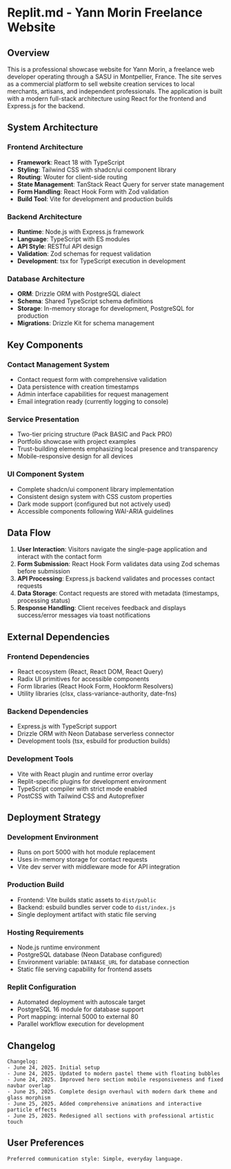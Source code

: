 # Replit.md - Yann Morin Freelance Website

## Overview

This is a professional showcase website for Yann Morin, a freelance web developer operating through a SASU in Montpellier, France. The site serves as a commercial platform to sell website creation services to local merchants, artisans, and independent professionals. The application is built with a modern full-stack architecture using React for the frontend and Express.js for the backend.

## System Architecture

### Frontend Architecture
- **Framework**: React 18 with TypeScript
- **Styling**: Tailwind CSS with shadcn/ui component library
- **Routing**: Wouter for client-side routing
- **State Management**: TanStack React Query for server state management
- **Form Handling**: React Hook Form with Zod validation
- **Build Tool**: Vite for development and production builds

### Backend Architecture
- **Runtime**: Node.js with Express.js framework
- **Language**: TypeScript with ES modules
- **API Style**: RESTful API design
- **Validation**: Zod schemas for request validation
- **Development**: tsx for TypeScript execution in development

### Database Architecture
- **ORM**: Drizzle ORM with PostgreSQL dialect
- **Schema**: Shared TypeScript schema definitions
- **Storage**: In-memory storage for development, PostgreSQL for production
- **Migrations**: Drizzle Kit for schema management

## Key Components

### Contact Management System
- Contact request form with comprehensive validation
- Data persistence with creation timestamps
- Admin interface capabilities for request management
- Email integration ready (currently logging to console)

### Service Presentation
- Two-tier pricing structure (Pack BASIC and Pack PRO)
- Portfolio showcase with project examples
- Trust-building elements emphasizing local presence and transparency
- Mobile-responsive design for all devices

### UI Component System
- Complete shadcn/ui component library implementation
- Consistent design system with CSS custom properties
- Dark mode support (configured but not actively used)
- Accessible components following WAI-ARIA guidelines

## Data Flow

1. **User Interaction**: Visitors navigate the single-page application and interact with the contact form
2. **Form Submission**: React Hook Form validates data using Zod schemas before submission
3. **API Processing**: Express.js backend validates and processes contact requests
4. **Data Storage**: Contact requests are stored with metadata (timestamps, processing status)
5. **Response Handling**: Client receives feedback and displays success/error messages via toast notifications

## External Dependencies

### Frontend Dependencies
- React ecosystem (React, React DOM, React Query)
- Radix UI primitives for accessible components
- Form libraries (React Hook Form, Hookform Resolvers)
- Utility libraries (clsx, class-variance-authority, date-fns)

### Backend Dependencies
- Express.js with TypeScript support
- Drizzle ORM with Neon Database serverless connector
- Development tools (tsx, esbuild for production builds)

### Development Tools
- Vite with React plugin and runtime error overlay
- Replit-specific plugins for development environment
- TypeScript compiler with strict mode enabled
- PostCSS with Tailwind CSS and Autoprefixer

## Deployment Strategy

### Development Environment
- Runs on port 5000 with hot module replacement
- Uses in-memory storage for contact requests
- Vite dev server with middleware mode for API integration

### Production Build
- Frontend: Vite builds static assets to `dist/public`
- Backend: esbuild bundles server code to `dist/index.js`
- Single deployment artifact with static file serving

### Hosting Requirements
- Node.js runtime environment
- PostgreSQL database (Neon Database configured)
- Environment variable: `DATABASE_URL` for database connection
- Static file serving capability for frontend assets

### Replit Configuration
- Automated deployment with autoscale target
- PostgreSQL 16 module for database support
- Port mapping: internal 5000 to external 80
- Parallel workflow execution for development

## Changelog

```
Changelog:
- June 24, 2025. Initial setup
- June 24, 2025. Updated to modern pastel theme with floating bubbles
- June 24, 2025. Improved hero section mobile responsiveness and fixed navbar overlap
- June 25, 2025. Complete design overhaul with modern dark theme and glass morphism
- June 25, 2025. Added comprehensive animations and interactive particle effects
- June 25, 2025. Redesigned all sections with professional artistic touch
```

## User Preferences

```
Preferred communication style: Simple, everyday language.
```